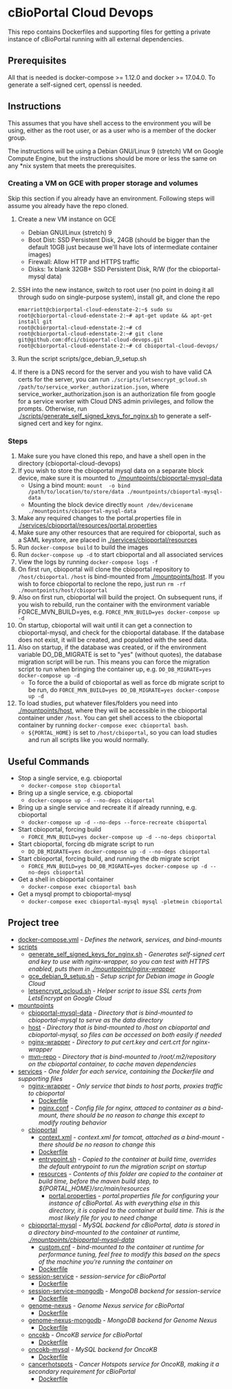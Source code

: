 # cBioPortal Cloud  Devops
This repo contains Dockerfiles and supporting files for getting a private instance of cBioPortal running with all external dependencies.

## Prerequisites
All that is needed is docker-compose >= 1.12.0 and docker >= 17.04.0.
To generate a self-signed cert, openssl is needed.

## Instructions
This assumes that you have shell access to the environment you will be using, either as the root user, or as a user who is a member of the docker group.

The instructions will be using a Debian GNU/Linux 9 (stretch) VM on Google Compute Engine, but the instructions should be more or less the same on any \*nix system that meets the prerequisites.

### Creating a VM on GCE with proper storage and volumes
Skip this section if you already have an environment.  Following steps will assume you already have the repo cloned.

1. Create a new VM instance on GCE
    - Debian GNU/Linux (stretch) 9
    - Boot Dist: SSD Persistent Disk, 24GB (should be bigger than the default 10GB just because we'll have lots of intermediate container images)
    - Firewall: Allow HTTP and HTTPS traffic
    - Disks: 1x blank 32GB+ SSD Persistent Disk, R/W (for the cbioportal-mysql data)
2. SSH into the new instance, switch to root user (no point in doing it all through sudo on single-purpose system), install git, and clone the repo
    ```
    emarriott@cbiorportal-cloud-edenstate-2:~$ sudo su
    root@cbiorportal-cloud-edenstate-2:~# apt-get update && apt-get install git
    root@cbiorportal-cloud-edenstate-2:~# cd
    root@cbiorportal-cloud-edenstate-2:~# git clone git@github.com:dfci/cbioportal-cloud-devops.git
    root@cbiorportal-cloud-edenstate-2:~# cd cbioportal-cloud-devops/
    ```

3. Run the script scripts/gce_debian_9_setup.sh
4. If there is a DNS record for the server and you wish to have valid CA certs for the server, you can run ```./scripts/letsencrypt_gcloud.sh /path/to/service_worker_authorization.json```, where service_worker_authorization.json is an authorization file from google for a service worker with Cloud DNS admin privileges, and follow the prompts.  Otherwise, run [./scripts/generate_self_signed_keys_for_nginx.sh](./scripts/generate_self_signed_keys_for_nginx.sh) to generate a self-signed cert and key for nginx.

### Steps
1. Make sure you have cloned this repo, and have a shell open in the directory (cbioportal-cloud-devops)
2. If you wish to store the cbioportal mysql data on a separate block device, make sure it is mounted to [./mountpoints/cbioportal-mysql-data](./mountpoints/cbioportal-mysql-data)
    - Using a bind mount: ```mount  -o bind /path/to/location/to/store/data ./mountpoints/cbioportal-mysql-data```
    - Mounting the block device directly ```mount /dev/devicename ./mountpoints/cbioportal-mysql-data```
3. Make any required changes to the portal.properties file in [./services/cbioportal/resources/portal.properties](./services/cbioportal/resources/portal.properties)
4. Make sure any other resources that are required for cbioportal, such as a SAML keystore, are placed in [./services/cbioportal/resources](./services/cbioportal/resources)
5. Run ```docker-compose build``` to build the images
6. Run ```docker-compose up -d``` to start cbioportal and all associated services
7. View the logs by running ```docker-compose logs -f```
8. On first run, cbioportal will clone the cbioportal repository to ```/host/cbioportal```. ```/host``` is bind-mounted from [./mountpoints/host](./mountpoints/host).  If you wish to force cbioportal to reclone the repo, just run ```rm -rf ./mountpoints/host/cbioportal```
9. Also on first run, cbioportal will build the project.  On subsequent runs, if you wish to rebuild, run the container with the environment variable FORCE_MVN_BUILD=yes, e.g. ```FORCE_MVN_BUILD=yes docker-compose up -d```
10. On startup, cbioportal will wait until it can get a connection to cbioportal-mysql, and check for the cbioportal database.  If the database does not exist, it will be created, and populated with the seed data.
11. Also on startup, if the database was created, or if the environment variable DO_DB_MIGRATE is set to "yes" (without quotes), the database migration script will be run.  This means you can force the migration script to run when bringing the container up, e.g. ```DO_DB_MIGRATE=yes docker-compose up -d```
    - To force the a build of cbioportal as well as force db migrate script to be run, do ```FORCE_MVN_BUILD=yes DO_DB_MIGRATE=yes docker-compose up -d```
12. To load studies, put whatever files/folders you need into [./mountpoints/host](./mountpoints/host), where they will be accessible in the cbioportal container under ```/host```.  You can get shell access to the cbioportal container by running ```docker-compose exec cbioportal bash```.
    - ```${PORTAL_HOME}``` is set to ```/host/cbioportal```, so you can load studies and run all scripts like you would normally.

## Useful Commands
- Stop a single service, e.g. cbioportal
    - ```docker-compose stop cbioportal```
- Bring up a single service, e.g. cbioportal
    - ```docker-compose up -d --no-deps cbioportal```
- Bring up a single service and recreate it if already running, e.g. cbioportal
    - ```docker-compose up -d --no-deps --force-recreate cbioportal```
- Start cbioportal, forcing build
    - ```FORCE_MVN_BUILD=yes docker-compose up -d --no-deps cbioportal```
- Start cbioportal, forcing db migrate script to run
    - ```DO_DB_MIGRATE=yes docker-compose up -d --no-deps cbioportal```
- Start cbioportal, forcing build, and running the db migrate script 
    - ```FORCE_MVN_BUILD=yes DO_DB_MIGRATE=yes docker-compose up -d --no-deps cbioportal```
- Get a shell in cbioportal container
    - ```docker-compose exec cbioportal bash```
- Get a mysql prompt to cbioportal-mysql
    - ```docker-compose exec cbioportal-mysql mysql -pletmein cbioportal```
    
## Project tree
 * [docker-compose.yml](./docker-compose.yml) - *Defines the network, services, and bind-mounts*
 * [scripts](./scripts)
     * [generate_self_signed_keys_for_nginx.sh](./scripts/generate_self_signed_keys_for_nginx.sh) - *Generates self-signed cert and key to use with nginx-wrapper, so you can test with HTTPS enabled, puts them in [./mountpoints/nginx-wrapper](./mountpoints/nginx-wrapper)*
     * [gce_debian_9_setup.sh](./scripts/gce_debian_9_setup.sh) - *Setup script for Debian image in Google Cloud*
     * [letsencrypt_gcloud.sh](./scripts/letsencrypt_gcloud.sh) - *Helper script to issue SSL certs from LetsEncrypt on Google Cloud*
 * [mountpoints](./mountpoints)
   * [cbioportal-mysql-data](./mountpoints/cbioportal-mysql-data) - *Directory that is bind-mounted to cbioportal-mysql to serve as the data directory*
   * [host](./mountpoints/host) - *Directory that is bind-mounted to /host on cbioportal and cbioportal-mysql, so files can be accessed on both easily if needed*
   * [nginx-wrapper](./mountpoints/nginx-wrapper) - *Directory to put cert.key and cert.crt for nginx-wrapper*
   * [mvn-repo](./mountpoints/mvn-repo) - *Directory that is bind-mounted to /root/.m2/repository on the cbioportal container, to cache maven dependencies*
 * [services](./services) - *One folder for each service, containing the Dockerfile and supporting files*
   * [nginx-wrapper](./services/nginx-wrapper) - *Only service that binds to host ports, proxies traffic to cbioportal*
     * [Dockerfile](./services/nginx-wrapper/Dockerfile)
     * [nginx.conf](./services/nginx-wrapper/nginx.conf) - *Config file for nginx, attaced to container as a bind-mount, there should be no reason to change this except to modify routing behavior*
   * [cbioportal](./services/cbioportal)
     * [context.xml](./services/cbioportal/context.xml) - *context.xml for tomcat, attached as a bind-mount - there should be no reason to change this*
     * [Dockerfile](./services/cbioportal/Dockerfile)
     * [entrypoint.sh](./services/cbioportal/entrypoint.sh) - *Copied to the container at build time, overrides the default entrypoint to run the migration script on startup*
     * [resources](./services/cbioportal/resources) - *Contents of this folder are copied to the container at build time, before the maven build step, to ${PORTAL_HOME}/src/main/resources*
       * [portal.properties](./services/cbioportal/resources/portal.properties) - *portal.properties file for configuring your instance of cBioPortal.  As with everything else in this directory, it is copied to the container at build time. This is the most likely file for you to need change*
   * [cbioportal-mysql](./services/cbioportal-mysql) - *MySQL backend for cBioPortal, data is stored in a directory bind-mounted to the container at runtime, [./mountpoints/cbioportal-mysql-data](./mountpoints/cbioportal-mysql-data)*
     * [custom.cnf](./services/cbioportal-mysql/custom.cnf) - *bind-mounted to the container at runtime for performance tuning, feel free to modify this based on the specs of the machine you're running the container on*
     * [Dockerfile](./services/cbioportal-mysql/Dockerfile)
   * [session-service](./services/session-service) - *session-service for cBioPortal*
     * [Dockerfile](./services/session-service/Dockerfile)
   * [session-service-mongodb](./services/session-service-mongodb) - *MongoDB backend for session-service*
     * [Dockerfile](./services/session-service-mongodb/Dockerfile)
   * [genome-nexus](./services/genome-nexus) - *Genome Nexus service for cBioPortal*
     * [Dockerfile](./services/genome-nexus/Dockerfile)
   * [genome-nexus-mongodb](./services/genome-nexus-mongodb) - *MongoDB backend for Genome Nexus*
     * [Dockerfile](./services/genome-nexus-mongodb/Dockerfile)
   * [oncokb](./services/oncokb) - *OncoKB service for cBioPortal*
     * [Dockerfile](./services/oncokb/Dockerfile)
   * [oncokb-mysql](./services/oncokb-mysql) - *MySQL backend for OncoKB*
     * [Dockerfile](./services/oncokb-mysql/Dockerfile)
   * [cancerhotspots](./services/cancerhotspots) - *Cancer Hotspots service for OncoKB, making it a secondary requirement for cBioPortal*
     * [Dockerfile](./services/cancerhotspots/Dockerfile)
